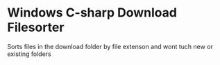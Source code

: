 # Windows C-sharp Download Filesorter
 Sorts files in the download folder by file extenson and wont tuch new or existing folders
